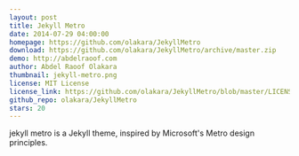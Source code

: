 ```yaml
---
layout: post
title: Jekyll Metro
date: 2014-07-29 04:00:00
homepage: https://github.com/olakara/JekyllMetro
download: https://github.com/olakara/JekyllMetro/archive/master.zip
demo: http://abdelraoof.com
author: Abdel Raoof Olakara
thumbnail: jekyll-metro.png
license: MIT License
license_link: https://github.com/olakara/JekyllMetro/blob/master/LICENSE.md
github_repo: olakara/JekyllMetro
stars: 20
---
```


jekyll metro is a Jekyll theme, inspired by Microsoft's Metro design
principles.
